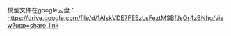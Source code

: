 模型文件在google云盘：https://drive.google.com/file/d/1AIskVDE7FEEzLsFeztMSBfJsQr4zBNhg/view?usp=share_link
